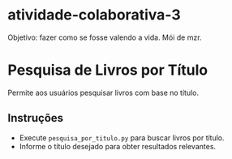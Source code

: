 # atividade-colaborativa-3
Objetivo: fazer como se fosse valendo a vida. Mói de mzr. 
# Pesquisa de Livros por Título

Permite aos usuários pesquisar livros com base no título.

## Instruções

- Execute `pesquisa_por_titulo.py` para buscar livros por título.
- Informe o título desejado para obter resultados relevantes.
